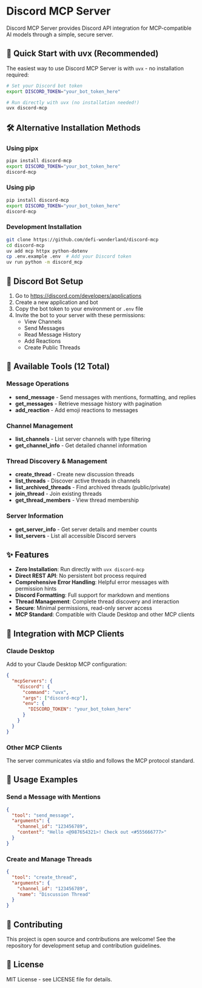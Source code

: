# Discord MCP Server

Discord MCP Server provides Discord API integration for MCP-compatible AI models through a simple, secure server.

## 🚀 Quick Start with uvx (Recommended)

The easiest way to use Discord MCP Server is with `uvx` - no installation required:

```bash
# Set your Discord bot token
export DISCORD_TOKEN="your_bot_token_here"

# Run directly with uvx (no installation needed!)
uvx discord-mcp
```

## 🛠 Alternative Installation Methods

### Using pipx
```bash
pipx install discord-mcp
export DISCORD_TOKEN="your_bot_token_here"
discord-mcp
```

### Using pip
```bash
pip install discord-mcp
export DISCORD_TOKEN="your_bot_token_here" 
discord-mcp
```

### Development Installation
```bash
git clone https://github.com/defi-wonderland/discord-mcp
cd discord-mcp
uv add mcp httpx python-dotenv
cp .env.example .env  # Add your Discord token
uv run python -m discord_mcp
```

## 🔧 Discord Bot Setup

1. Go to https://discord.com/developers/applications
2. Create a new application and bot
3. Copy the bot token to your environment or `.env` file
4. Invite the bot to your server with these permissions:
   - View Channels
   - Send Messages
   - Read Message History  
   - Add Reactions
   - Create Public Threads

## 🔨 Available Tools (12 Total)

### Message Operations
- **send_message** - Send messages with mentions, formatting, and replies
- **get_messages** - Retrieve message history with pagination
- **add_reaction** - Add emoji reactions to messages

### Channel Management  
- **list_channels** - List server channels with type filtering
- **get_channel_info** - Get detailed channel information

### Thread Discovery & Management
- **create_thread** - Create new discussion threads
- **list_threads** - Discover active threads in channels
- **list_archived_threads** - Find archived threads (public/private)
- **join_thread** - Join existing threads
- **get_thread_members** - View thread membership

### Server Information
- **get_server_info** - Get server details and member counts
- **list_servers** - List all accessible Discord servers

## ✨ Features

- **Zero Installation**: Run directly with `uvx discord-mcp`
- **Direct REST API**: No persistent bot process required
- **Comprehensive Error Handling**: Helpful error messages with permission hints
- **Discord Formatting**: Full support for markdown and mentions
- **Thread Management**: Complete thread discovery and interaction
- **Secure**: Minimal permissions, read-only server access
- **MCP Standard**: Compatible with Claude Desktop and other MCP clients

## 🔗 Integration with MCP Clients

### Claude Desktop
Add to your Claude Desktop MCP configuration:
```json
{
  "mcpServers": {
    "discord": {
      "command": "uvx",
      "args": ["discord-mcp"],
      "env": {
        "DISCORD_TOKEN": "your_bot_token_here"
      }
    }
  }
}
```

### Other MCP Clients
The server communicates via stdio and follows the MCP protocol standard.

## 📝 Usage Examples

### Send a Message with Mentions
```json
{
  "tool": "send_message",
  "arguments": {
    "channel_id": "123456789",
    "content": "Hello <@987654321>! Check out <#555666777>"
  }
}
```

### Create and Manage Threads
```json
{
  "tool": "create_thread", 
  "arguments": {
    "channel_id": "123456789",
    "name": "Discussion Thread"
  }
}
```

## 🤝 Contributing

This project is open source and contributions are welcome! See the repository for development setup and contribution guidelines.

## 📄 License

MIT License - see LICENSE file for details.
